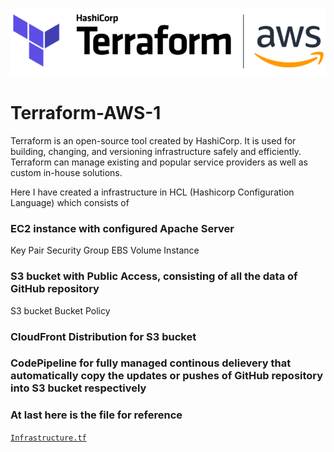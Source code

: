 ![](images/terraws.png)
# Terraform-AWS-1
Terraform is an open-source tool created by HashiCorp. It is used for building, changing, and versioning infrastructure safely and efficiently. Terraform can manage existing and popular service providers as well as custom in-house solutions.

Here I have created a infrastructure in HCL (Hashicorp Configuration Language) which consists of 

### EC2 instance with configured Apache Server
  Key Pair
  Security Group
  EBS Volume
  Instance
  
### S3 bucket with Public Access, consisting of all the data of GitHub repository
   S3 bucket
   Bucket Policy
   
### CloudFront Distribution for S3 bucket

### CodePipeline for fully managed continous delievery that automatically copy the updates or pushes of GitHub repository into S3 bucket respectively


### At last here is the file for reference<br/>
[`Infrastructure.tf`](https://github.com/Sparsh-Agrawal/Terraform-AWS-1/blob/master/infra.tf)

